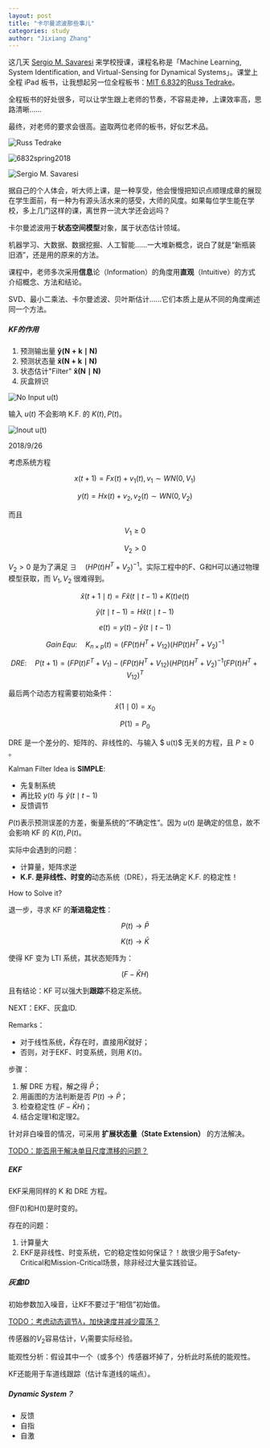 ```yaml
---
layout: post
title: "卡尔曼滤波那些事儿"
categories: study
author: "Jixiang Zhang"
---
```


这几天 [Sergio M. Savaresi](http://home.deib.polimi.it/savaresi/) 来学校授课，课程名称是「Machine Learning, System Identification, and Virtual-Sensing for Dynamical Systems」。课堂上全程 iPad 板书，让我想起另一位全程板书：[MIT 6.832](http://underactuated.csail.mit.edu/Spring2018/)的[Russ Tedrake](https://groups.csail.mit.edu/locomotion/russt.html)。

全程板书的好处很多，可以让学生跟上老师的节奏，不容易走神，上课效率高，思路清晰……

最终，对老师的要求会很高。盗取两位老师的板书，好似艺术品。

![Russ Tedrake](/images/6832.jpg)

![6832spring2018](/images/6832spring2018.jpg)

![Sergio M. Savaresi](/images/Class-notes-25-9-2018.jpg)

据自己的个人体会，听大师上课，是一种享受，他会慢慢把知识点顺理成章的展现在学生面前，有一种为有源头活水来的感受，大师的风度。如果每位学生能在学校，多上几门这样的课，离世界一流大学还会远吗？

卡尔曼滤波用于**状态空间模型**对象，属于状态估计领域。

机器学习、大数据、数据挖掘、人工智能……一大堆新概念，说白了就是“新瓶装旧酒”，还是用的原来的方法。

课程中，老师多次采用**信息**论（Information）的角度用**直观**（Intuitive）的方式介绍概念、方法和结论。

SVD、最小二乘法、卡尔曼滤波、贝叶斯估计……它们本质上是从不同的角度阐述同一个方法。

##### KF的作用

1. 预测输出量 $\mathbf{\hat{y}(N+k\mid N)}$
2. 预测状态量 $\mathbf{\hat{x}(N+k\mid N)}$
3. 状态估计"Filter" $\mathbf{\hat{x}(N\mid N)}$
4. 灰盒辨识

![No Input u(t)](/images/KF00.jpg)

输入 $u(t)$ 不会影响 K.F. 的 $K(t), P(t)$。

![Inout u(t)](/images/KF01.jpg)

2018/9/26

考虑系统方程

$$
x(t+1)=Fx(t)+v_{1}(t), v_{1} \sim WN(0,V_{1})
$$

$$
y(t)=Hx(t)+v_{2}, v_{2}(t) \sim WN(0,V_{2})
$$

而且

$$
V_{1} \geq 0
$$

$$
V_{2} > 0
$$

$V_{2}>0$ 是为了满足 $\exists \quad (HP(t)H^{T}+V_{2})^{-1}$。实际工程中的F、G和H可以通过物理模型获取，而 $V_1,V_2$ 很难得到。

$$
\hat{x}(t+1\mid t)=F\hat{x}(t\mid t-1)+K(t)e(t)
$$

$$
\hat{y}(t\mid t-1)=H\hat{x}(t\mid t-1)
$$

$$
e(t)=y(t)-\hat{y}(t\mid t-1)
$$

$$
Gain\,Equ:\quad K_{n\times p}(t)=(FP(t)H^T+V_{12})(HP(t)H^T+V_2)^{-1}
$$

$$
DRE:\quad P(t+1)=(FP(t)F^T+V_1)-(FP(t)H^T+V_{12})(HP(t)H^T+V_2)^{-1}(FP(t)H^T+V_{12})^T
$$

最后两个动态方程需要初始条件：
$$
\hat{x}(1\mid 0)=x_0
$$

$$
P(1)=P_0
$$

DRE 是一个差分的、矩阵的、非线性的、与输入 $ u(t)$ 无关的方程，且  $P \geq 0$ 。

Kalman Filter Idea is **SIMPLE**:

- 先复制系统
- 再比较 $y(t)$ 与 $\hat{y}(t\mid t-1)$
- 反馈调节

$P(t)$表示预测误差的方差，衡量系统的“不确定性”。因为 $u(t)$ 是确定的信息，故不会影响 KF 的 $K(t), P(t)$。

实际中会遇到的问题：

- 计算量，矩阵求逆
- **K.F. 是非线性、时变的**动态系统（DRE），将无法确定 K.F. 的稳定性！

How to Solve it?

退一步，寻求 KF 的**渐进稳定性**：

$$
P(t) \to \bar{P}
$$

$$
K(t) \to \bar{K}
$$

使得 KF 变为 LTI 系统，其状态矩阵为：

$$
(F-\bar{K}H)
$$

且有结论：KF 可以强大到**跟踪**不稳定系统。

NEXT：EKF、灰盒ID.

Remarks：

- 对于线性系统，$\bar{K}$存在时，直接用$\bar{K}$就好；
- 否则，对于EKF、时变系统，则用 $K(t)$。

步骤：

1. 解 DRE 方程，解之得 $\bar{P}$；
2. 用画图的方法判断是否 $P(t) \to \bar{P}$；
3. 检查稳定性 $(F-\bar{K}H)$；
4. 结合定理1和定理2。

针对非白噪音的情况，可采用 **扩展状态量（State Extension）** 的方法解决。

<u>TODO：能否用于解决单目尺度漂移的问题？</u>

##### EKF

EKF采用同样的 K 和 DRE 方程。

但F(t)和H(t)是时变的。

存在的问题：

1. 计算量大
2. EKF是非线性、时变系统，它的稳定性如何保证？！故很少用于Safety-Critical和Mission-Critical场景，除非经过大量实践验证。

##### 灰盒ID

初始参数加入噪音，让KF不要过于“相信”初始值。

<u>TODO：考虑动态调节$\lambda$，加快速度并减少震荡？</u>

传感器的$V_2$容易估计，$V_1$需要实际经验。

能观性分析：假设其中一个（或多个）传感器坏掉了，分析此时系统的能观性。

KF还能用于车道线跟踪（估计车道线的端点）。

##### Dynamic System？

- 反馈
- 自指
- 自激
